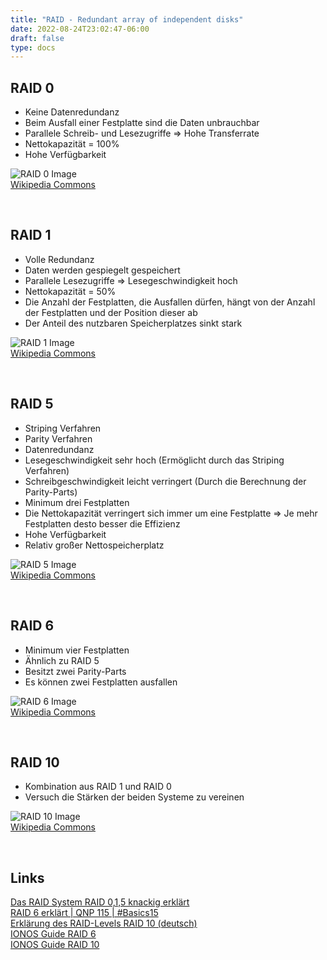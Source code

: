 ```yaml
---
title: "RAID - Redundant array of independent disks"
date: 2022-08-24T23:02:47-06:00
draft: false
type: docs
---
```


## RAID 0

- Keine Datenredundanz
- Beim Ausfall einer Festplatte sind die Daten unbrauchbar
- Parallele Schreib- und Lesezugriffe => Hohe Transferrate
- Nettokapazität = 100%
- Hohe Verfügbarkeit

![RAID 0 Image](../../Assets/AbschlusspruefungTeil1/RAID_0.svg)  
[Wikipedia Commons](https://commons.wikimedia.org/wiki/File:RAID_0.svg)

<br>

## RAID 1

- Volle Redundanz
- Daten werden gespiegelt gespeichert
- Parallele Lesezugriffe => Lesegeschwindigkeit hoch
- Nettokapazität = 50%
- Die Anzahl der Festplatten, die Ausfallen dürfen, hängt von der Anzahl der Festplatten und der Position dieser ab
- Der Anteil des nutzbaren Speicherplatzes sinkt stark

![RAID 1 Image](../../Assets/AbschlusspruefungTeil1/RAID_1.svg)  
[Wikipedia Commons](https://commons.wikimedia.org/wiki/File:RAID_1.svg)

<br>

## RAID 5

- Striping Verfahren
- Parity Verfahren
- Datenredundanz
- Lesegeschwindigkeit sehr hoch (Ermöglicht durch das Striping Verfahren)
- Schreibgeschwindigkeit leicht verringert (Durch die Berechnung der Parity-Parts)
- Minimum drei Festplatten
- Die Nettokapazität verringert sich immer um eine Festplatte => Je mehr Festplatten desto besser die Effizienz
- Hohe Verfügbarkeit
- Relativ großer Nettospeicherplatz

![RAID 5 Image](../../Assets/AbschlusspruefungTeil1/RAID_5.svg)  
[Wikipedia Commons](https://commons.wikimedia.org/wiki/File:RAID_5.svg)

<br>

## RAID 6

- Minimum vier Festplatten
- Ähnlich zu RAID 5
- Besitzt zwei Parity-Parts
- Es können zwei Festplatten ausfallen

![RAID 6 Image](../../Assets/AbschlusspruefungTeil1/RAID_6.svg)  
[Wikipedia Commons](https://commons.wikimedia.org/wiki/File:RAID_6.svg)

<br>

## RAID 10

- Kombination aus RAID 1 und RAID 0
- Versuch die Stärken der beiden Systeme zu vereinen

![RAID 10 Image](../../Assets/AbschlusspruefungTeil1/RAID_10.svg)  
[Wikipedia Commons](https://commons.wikimedia.org/wiki/File:RAID_10.svg)

<br>

## Links

[Das RAID System RAID 0,1,5 knackig erklärt](https://www.youtube.com/watch?v=IM5aXVXh2Jo)  
[RAID 6 erklärt | QNP 115 | #Basics15](https://www.youtube.com/watch?v=0H2nvtuY8cg)  
[Erklärung des RAID-Levels RAID 10 (deutsch)](https://www.youtube.com/watch?v=Lw76leQOUdg)  
[IONOS Guide RAID 6](https://www.ionos.de/digitalguide/server/sicherheit/raid-6/)  
[IONOS Guide RAID 10](https://www.ionos.de/digitalguide/server/sicherheit/raid-10/)

